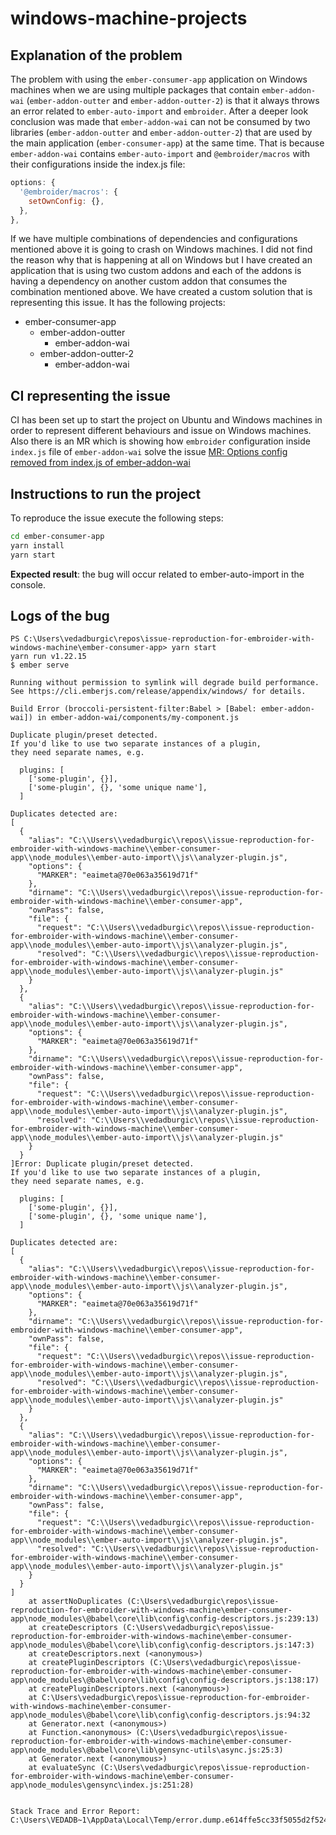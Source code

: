 # windows-machine-projects
## Explanation of the problem
The problem with using the `ember-consumer-app` application on Windows machines when we are using multiple packages that contain `ember-addon-wai` (`ember-addon-outter` and `ember-addon-outter-2`) is that it always throws an error related to `ember-auto-import` and `embroider`. After a deeper look conclusion was made that `ember-addon-wai` can not be consumed by two libraries (`ember-addon-outter` and `ember-addon-outter-2`) that are used by the main application (`ember-consumer-app`) at the same time. That is because `ember-addon-wai` contains `ember-auto-import` and `@embroider/macros` with their configurations inside the index.js file:

```js
options: {
  '@embroider/macros': {
    setOwnConfig: {},
  },
},
```
 
If we have multiple combinations of dependencies and configurations mentioned above it is going to crash on Windows machines. I did not find the reason why that is happening at all on Windows but I have created an application that is using two custom addons and each of the addons is having a dependency on another custom addon that consumes the combination mentioned above. We have created a custom solution that is representing this issue. It has the following projects:

- ember-consumer-app
    - ember-addon-outter
        - ember-addon-wai
    - ember-addon-outter-2
        - ember-addon-wai

## CI representing the issue
CI has been set up to start the project on Ubuntu and Windows machines in order to represent different behaviours and issue on Windows machines. Also there is an MR which is showing how `embroider` configuration inside `index.js` file of `ember-addon-wai` solve the issue [MR: Options config removed from index.js of ember-addon-wai](https://github.com/bvedad/issue-reproduction-for-embroider-with-windows-machine/pull/1)

## Instructions to run the project
To reproduce the issue execute the following steps:
```bash
cd ember-consumer-app
yarn install
yarn start
```

**Expected result**: the bug will occur related to ember-auto-import in the console.


## Logs of the bug
```
PS C:\Users\vedadburgic\repos\issue-reproduction-for-embroider-with-windows-machine\ember-consumer-app> yarn start
yarn run v1.22.15
$ ember serve

Running without permission to symlink will degrade build performance.
See https://cli.emberjs.com/release/appendix/windows/ for details.

Build Error (broccoli-persistent-filter:Babel > [Babel: ember-addon-wai]) in ember-addon-wai/components/my-component.js

Duplicate plugin/preset detected.
If you'd like to use two separate instances of a plugin,
they need separate names, e.g.

  plugins: [
    ['some-plugin', {}],
    ['some-plugin', {}, 'some unique name'],
  ]

Duplicates detected are:
[
  {
    "alias": "C:\\Users\\vedadburgic\\repos\\issue-reproduction-for-embroider-with-windows-machine\\ember-consumer-app\\node_modules\\ember-auto-import\\js\\analyzer-plugin.js",
    "options": {
      "MARKER": "eaimeta@70e063a35619d71f"
    },
    "dirname": "C:\\Users\\vedadburgic\\repos\\issue-reproduction-for-embroider-with-windows-machine\\ember-consumer-app",
    "ownPass": false,
    "file": {
      "request": "C:\\Users\\vedadburgic\\repos\\issue-reproduction-for-embroider-with-windows-machine\\ember-consumer-app\\node_modules\\ember-auto-import\\js\\analyzer-plugin.js",
      "resolved": "C:\\Users\\vedadburgic\\repos\\issue-reproduction-for-embroider-with-windows-machine\\ember-consumer-app\\node_modules\\ember-auto-import\\js\\analyzer-plugin.js"
    }
  },
  {
    "alias": "C:\\Users\\vedadburgic\\repos\\issue-reproduction-for-embroider-with-windows-machine\\ember-consumer-app\\node_modules\\ember-auto-import\\js\\analyzer-plugin.js",
    "options": {
      "MARKER": "eaimeta@70e063a35619d71f"
    },
    "dirname": "C:\\Users\\vedadburgic\\repos\\issue-reproduction-for-embroider-with-windows-machine\\ember-consumer-app",
    "ownPass": false,
    "file": {
      "request": "C:\\Users\\vedadburgic\\repos\\issue-reproduction-for-embroider-with-windows-machine\\ember-consumer-app\\node_modules\\ember-auto-import\\js\\analyzer-plugin.js",
      "resolved": "C:\\Users\\vedadburgic\\repos\\issue-reproduction-for-embroider-with-windows-machine\\ember-consumer-app\\node_modules\\ember-auto-import\\js\\analyzer-plugin.js"
    }
  }
]Error: Duplicate plugin/preset detected.
If you'd like to use two separate instances of a plugin,
they need separate names, e.g.

  plugins: [
    ['some-plugin', {}],
    ['some-plugin', {}, 'some unique name'],
  ]

Duplicates detected are:
[
  {
    "alias": "C:\\Users\\vedadburgic\\repos\\issue-reproduction-for-embroider-with-windows-machine\\ember-consumer-app\\node_modules\\ember-auto-import\\js\\analyzer-plugin.js",
    "options": {
      "MARKER": "eaimeta@70e063a35619d71f"
    },
    "dirname": "C:\\Users\\vedadburgic\\repos\\issue-reproduction-for-embroider-with-windows-machine\\ember-consumer-app",
    "ownPass": false,
    "file": {
      "request": "C:\\Users\\vedadburgic\\repos\\issue-reproduction-for-embroider-with-windows-machine\\ember-consumer-app\\node_modules\\ember-auto-import\\js\\analyzer-plugin.js",
      "resolved": "C:\\Users\\vedadburgic\\repos\\issue-reproduction-for-embroider-with-windows-machine\\ember-consumer-app\\node_modules\\ember-auto-import\\js\\analyzer-plugin.js"
    }
  },
  {
    "alias": "C:\\Users\\vedadburgic\\repos\\issue-reproduction-for-embroider-with-windows-machine\\ember-consumer-app\\node_modules\\ember-auto-import\\js\\analyzer-plugin.js",
    "options": {
      "MARKER": "eaimeta@70e063a35619d71f"
    },
    "dirname": "C:\\Users\\vedadburgic\\repos\\issue-reproduction-for-embroider-with-windows-machine\\ember-consumer-app",
    "ownPass": false,
    "file": {
      "request": "C:\\Users\\vedadburgic\\repos\\issue-reproduction-for-embroider-with-windows-machine\\ember-consumer-app\\node_modules\\ember-auto-import\\js\\analyzer-plugin.js",
      "resolved": "C:\\Users\\vedadburgic\\repos\\issue-reproduction-for-embroider-with-windows-machine\\ember-consumer-app\\node_modules\\ember-auto-import\\js\\analyzer-plugin.js"
    }
  }
]
    at assertNoDuplicates (C:\Users\vedadburgic\repos\issue-reproduction-for-embroider-with-windows-machine\ember-consumer-app\node_modules\@babel\core\lib\config\config-descriptors.js:239:13)
    at createDescriptors (C:\Users\vedadburgic\repos\issue-reproduction-for-embroider-with-windows-machine\ember-consumer-app\node_modules\@babel\core\lib\config\config-descriptors.js:147:3)
    at createDescriptors.next (<anonymous>)
    at createPluginDescriptors (C:\Users\vedadburgic\repos\issue-reproduction-for-embroider-with-windows-machine\ember-consumer-app\node_modules\@babel\core\lib\config\config-descriptors.js:138:17)
    at createPluginDescriptors.next (<anonymous>)
    at C:\Users\vedadburgic\repos\issue-reproduction-for-embroider-with-windows-machine\ember-consumer-app\node_modules\@babel\core\lib\config\config-descriptors.js:94:32
    at Generator.next (<anonymous>)
    at Function.<anonymous> (C:\Users\vedadburgic\repos\issue-reproduction-for-embroider-with-windows-machine\ember-consumer-app\node_modules\@babel\core\lib\gensync-utils\async.js:25:3)
    at Generator.next (<anonymous>)
    at evaluateSync (C:\Users\vedadburgic\repos\issue-reproduction-for-embroider-with-windows-machine\ember-consumer-app\node_modules\gensync\index.js:251:28)      


Stack Trace and Error Report: C:\Users\VEDADB~1\AppData\Local\Temp/error.dump.e614ffe5cc33f5055d2f524c88216185.log
```
